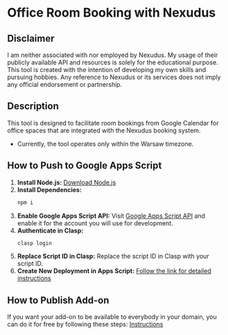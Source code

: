 # Office Room Booking with Nexudus

## Disclaimer

I am neither associated with nor employed by Nexudus. My usage of their publicly available API and resources is solely for the educational purpose. This tool is created with the intention of developing my own skills and pursuing hobbies. Any reference to Nexudus or its services does not imply any official endorsement or partnership.

## Description
This tool is designed to facilitate room bookings from Google Calendar for office spaces that are integrated with the Nexudus booking system. 
- Currently, the tool operates only within the Warsaw timezone.

## How to Push to Google Apps Script

1. **Install Node.js:** [Download Node.js](https://nodejs.org/en/download)
2. **Install Dependencies:**
    ```bash
    npm i
    ```
3. **Enable Google Apps Script API:** Visit [Google Apps Script API](https://script.google.com/home/usersettings) and enable it for the account you will use for development.
4. **Authenticate in Clasp:**
    ```bash
    clasp login
    ```
5. **Replace Script ID in Clasp:** Replace the script ID in Clasp with your script ID.
6. **Create New Deployment in Apps Script:** [Follow the link for detailed instructions](https://developers.google.com/apps-script/add-ons/how-tos/testing-workspace-addons)

## How to Publish Add-on

If you want your add-on to be available to everybody in your domain, you can do it for free by following these steps: [Instructions](https://developers.google.com/workspace/marketplace/how-to-publish)
